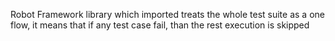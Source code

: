 Robot Framework library which imported treats the whole test suite as a one flow, it means that if any test case fail, than the rest execution is skipped